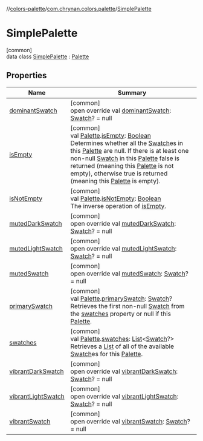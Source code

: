 //[colors-palette](../../../index.md)/[com.chrynan.colors.palette](../index.md)/[SimplePalette](index.md)

# SimplePalette

[common]\
data class [SimplePalette](index.md) : [Palette](../-palette/index.md)

## Properties

| Name | Summary |
|---|---|
| [dominantSwatch](dominant-swatch.md) | [common]<br>open override val [dominantSwatch](dominant-swatch.md): [Swatch](../-swatch/index.md)? = null |
| [isEmpty](../is-empty.md) | [common]<br>val [Palette](../-palette/index.md).[isEmpty](../is-empty.md): [Boolean](https://kotlinlang.org/api/latest/jvm/stdlib/kotlin/-boolean/index.html)<br>Determines whether all the [Swatch](../-swatch/index.md)es in this [Palette](../-palette/index.md) are null. If there is at least one non-null [Swatch](../-swatch/index.md) in this [Palette](../-palette/index.md) false is returned (meaning this [Palette](../-palette/index.md) is not empty), otherwise true is returned (meaning this [Palette](../-palette/index.md) is empty). |
| [isNotEmpty](../is-not-empty.md) | [common]<br>val [Palette](../-palette/index.md).[isNotEmpty](../is-not-empty.md): [Boolean](https://kotlinlang.org/api/latest/jvm/stdlib/kotlin/-boolean/index.html)<br>The inverse operation of [isEmpty](https://kotlinlang.org/api/latest/jvm/stdlib/kotlin.collections/index.html). |
| [mutedDarkSwatch](muted-dark-swatch.md) | [common]<br>open override val [mutedDarkSwatch](muted-dark-swatch.md): [Swatch](../-swatch/index.md)? = null |
| [mutedLightSwatch](muted-light-swatch.md) | [common]<br>open override val [mutedLightSwatch](muted-light-swatch.md): [Swatch](../-swatch/index.md)? = null |
| [mutedSwatch](muted-swatch.md) | [common]<br>open override val [mutedSwatch](muted-swatch.md): [Swatch](../-swatch/index.md)? = null |
| [primarySwatch](../primary-swatch.md) | [common]<br>val [Palette](../-palette/index.md).[primarySwatch](../primary-swatch.md): [Swatch](../-swatch/index.md)?<br>Retrieves the first non-null [Swatch](../-swatch/index.md) from the [swatches](../swatches.md) property or null if this [Palette](https://kotlinlang.org/api/latest/jvm/stdlib/kotlin.collections/index.html). |
| [swatches](../swatches.md) | [common]<br>val [Palette](../-palette/index.md).[swatches](../swatches.md): [List](https://kotlinlang.org/api/latest/jvm/stdlib/kotlin.collections/-list/index.html)&lt;[Swatch](../-swatch/index.md)?&gt;<br>Retrieves a [List](https://kotlinlang.org/api/latest/jvm/stdlib/kotlin.collections/-list/index.html) of all of the available [Swatch](../-swatch/index.md)es for this [Palette](../-palette/index.md). |
| [vibrantDarkSwatch](vibrant-dark-swatch.md) | [common]<br>open override val [vibrantDarkSwatch](vibrant-dark-swatch.md): [Swatch](../-swatch/index.md)? = null |
| [vibrantLightSwatch](vibrant-light-swatch.md) | [common]<br>open override val [vibrantLightSwatch](vibrant-light-swatch.md): [Swatch](../-swatch/index.md)? = null |
| [vibrantSwatch](vibrant-swatch.md) | [common]<br>open override val [vibrantSwatch](vibrant-swatch.md): [Swatch](../-swatch/index.md)? = null |
